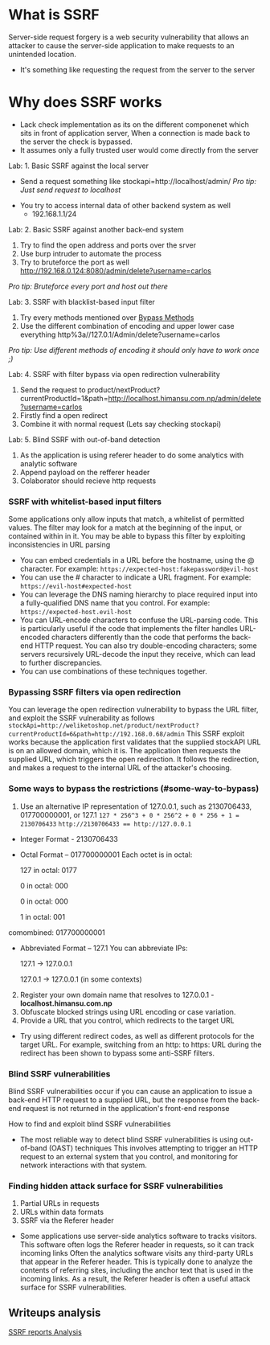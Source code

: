 # What is SSRF 
Server-side request forgery is a web security vulnerability that allows an attacker to cause the server-side application to make requests to an unintended location.

* It's something like requesting the request from the server to the server

# Why does SSRF works 
* Lack check implementation as its on the different componenet which sits in front of application server, When a connection is made back to the server the check is bypassed.
* It assumes only a fully trusted user would come directly from the server


Lab: 1. Basic SSRF against the local server
  - Send a request something like stockapi=http://localhost/admin/
  *Pro tip: Just send request to localhost*

* You try to access internal data of other backend system as well 
  - 192.168.1.1/24

Lab: 2. Basic SSRF against another back-end system 
  1. Try to find the open address and ports over the srver
  2. Use burp intruder to automate the process
  4. Try to bruteforce the port as well
  http://192.168.0.124:8080/admin/delete?username=carlos

  *Pro tip: Bruteforce every port and host out there*

Lab: 3. SSRF with blacklist-based input filter
  1. Try every methods mentioned over [Bypass Methods](#some-way-to-bypass)
  2. Use the different combination of encoding and upper lower case everything
  http%3a//127.0.1/Admin/delete?username=carlos

  *Pro tip: Use different methods of encoding it should only have to work once ;)* 


Lab: 4. SSRF with filter bypass via open redirection vulnerability
  1. Send the request to product/nextProduct?currentProductId=1&path=http://localhost.himansu.com.np/admin/delete?username=carlos
  2. Firstly find a open redirect 
  3. Combine it with normal request (Lets say checking stockapi)


Lab: 5. Blind SSRF with out-of-band detection
  1. As the application is using referer header to do some analytics with analytic software
  2. Append payload on the refferer header 
  3. Colaborator should recieve http requests



### SSRF with whitelist-based input filters
Some applications only allow inputs that match, a whitelist of permitted values. The filter may look for a match at the beginning of the input, or contained within in it. You may be able to bypass this filter by exploiting inconsistencies in URL parsing

*  You can embed credentials in a URL before the hostname, using the @ character. For example: 
```https://expected-host:fakepassword@evil-host```
*  You can use the # character to indicate a URL fragment. For example: 
```https://evil-host#expected-host```
* You can leverage the DNS naming hierarchy to place required input into a fully-qualified DNS name that you control. For example: 
```https://expected-host.evil-host```
* You can URL-encode characters to confuse the URL-parsing code. This is particularly useful if the code that implements the filter handles URL-encoded characters differently than the code that performs the back-end HTTP request. You can also try double-encoding characters; some servers recursively URL-decode the input they receive, which can lead to further discrepancies. 
*  You can use combinations of these techniques together. 

### Bypassing SSRF filters via open redirection

You can leverage the open redirection vulnerability to bypass the URL filter, and exploit the SSRF vulnerability as follows
```stockApi=http://weliketoshop.net/product/nextProduct?currentProductId=6&path=http://192.168.0.68/admin```
 This SSRF exploit works because the application first validates that the supplied stockAPI URL is on an allowed domain, which it is. The application then requests the supplied URL, which triggers the open redirection. It follows the redirection, and makes a request to the internal URL of the attacker's choosing.




### Some ways to bypass the restrictions (#some-way-to-bypass)
1. Use an alternative IP representation of 127.0.0.1, such as 2130706433, 017700000001, or 127.1 
  ```127 * 256^3 + 0 * 256^2 + 0 * 256 + 1 = 2130706433```
  ```http://2130706433 == http://127.0.0.1```
  
  * Integer Format - 2130706433

  * Octal Format – 017700000001
    Each octet is in octal:

    127 in octal: 0177

    0 in octal: 000

    0 in octal: 000

    1 in octal: 001

  comombined: 017700000001

  * Abbreviated Format – 127.1
    You can abbreviate IPs:

    127.1 → 127.0.0.1

    127.0.1 → 127.0.0.1 (in some contexts)
  
2. Register your own domain name that resolves to 127.0.0.1 - **localhost.himansu.com.np**
3. Obfuscate blocked strings using URL encoding or case variation. 
4. Provide a URL that you control, which redirects to the target URL
  * Try using different redirect codes, as well as different protocols for the target URL. For example, switching from an http: to https: URL during the redirect has been shown to bypass some anti-SSRF filters.


### Blind SSRF vulnerabilities 
Blind SSRF vulnerabilities occur if you can cause an application to issue a back-end HTTP request to a supplied URL, but the response from the back-end request is not returned in the application's front-end response

How to find and exploit blind SSRF vulnerabilities
* The most reliable way to detect blind SSRF vulnerabilities is using out-of-band (OAST) techniques
  This involves attempting to trigger an HTTP request to an external system that you control, and monitoring for network interactions with that system. 

### Finding hidden attack surface for SSRF vulnerabilities
1. Partial URLs in requests 
2. URLs within data formats 
3. SSRF via the Referer header
  * Some applications use server-side analytics software to tracks visitors. This software often logs the Referer header in requests, so it can track incoming links Often the analytics software visits any third-party URLs that appear in the Referer header. This is typically done to analyze the contents of referring sites, including the anchor text that is used in the incoming links. As a result, the Referer header is often a useful attack surface for SSRF vulnerabilities. 



## Writeups analysis
[SSRF reports Analysis](./reports/README.md)
